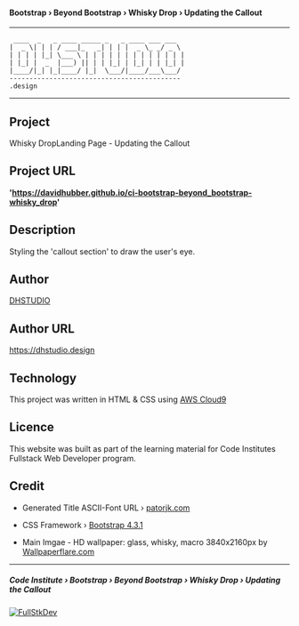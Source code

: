 #### Bootstrap › Beyond Bootstrap › Whisky Drop › Updating the Callout


***
     ____  _   _ ____ _____ _   _ ____ ___ ___  
    |  _ \| | | / ___|_   _| | | |  _ \_ _/ _ \ 
    | | | | |_| \___ \ | | | | | | | | | | | | |
    | |_| |  _  |___) || | | |_| | |_| | | |_| |
    |____/|_| |_|____/ |_|  \___/|____/___\___/ 
    -------------------------------------------
    .design
    
***



## Project

Whisky DropLanding Page - Updating the Callout


## Project URL

**'https://davidhubber.github.io/ci-bootstrap-beyond_bootstrap-whisky_drop'**


## Description

Styling the 'callout section' to draw the user's eye.

## Author

[DHSTUDIO](https://dhstudio.design "DHSTUDIO")


## Author URL

<https://dhstudio.design>


## Technology
This project was written in HTML & CSS using [AWS Cloud9](https://aws.amazon.com/cloud9/ "Cloud9")


## Licence
This website was built as part of the learning material for Code Institutes Fullstack Web Developer program.


## Credit
- Generated Title ASCII-Font URL › [patorjk.com](http://patorjk.com/software/taag/#p=display&c=bash&f=Jerusalem&t=DHSTUDIO "Patorjk")

- CSS Framework › [Bootstrap 4.3.1](https://github.com/twbs/bootstrap "Bootstrap")

- Main Imgae - HD wallpaper: glass, whisky, macro 3840x2160px by [Wallpaperflare.com](https://www.wallpaperflare.com/ "Wallpaper Flare")


***

##### Code Institute › Bootstrap › Beyond Bootstrap › Whisky Drop › Updating the Callout

 [![FullStkDev](https://fullstk.dev/_external/fsd.svg)](https://fullstk.dev)